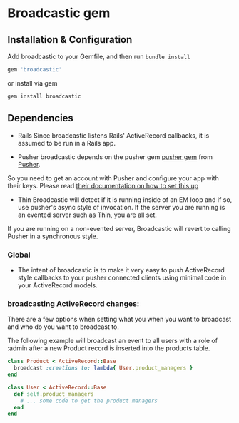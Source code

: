 Broadcastic gem
==========

## Installation & Configuration

Add broadcastic to your Gemfile, and then run `bundle install`

```ruby
gem 'broadcastic'
```

or install via gem

    gem install broadcastic

## Dependencies

- Rails
Since broadcastic listens Rails' ActiveRecord callbacks, it is assumed to be run in a Rails app.

- Pusher
broadcastic depends on the pusher gem [pusher gem](https://github.com/pusher/pusher-gem) from [Pusher](http://pusher.com).

So you need to get an account with Pusher and configure your app with their keys. Please read [their documentation on how to set this up](https://github.com/pusher/pusher-gem)

- Thin
Broadcastic will detect if it is running inside of an EM loop and if so, use pusher's async style of invocation. If the server you are running is an evented server such as Thin, you are all set.

If you are running on a non-evented server, Broadcastic will revert to calling Pusher in a synchronous style.

### Global
 - The intent of broadcastic is to make it very easy to push ActiveRecord style callbacks to
 your pusher connected clients using minimal code in your ActiveRecord models.

### broadcasting ActiveRecord changes:
There are a few options when setting what you when you want to broadcast and who do you want to broadcast to.

The following example will broadcast an event to all users with a role of :admin after a new Product record is inserted into the
products table.

```ruby
class Product < ActiveRecord::Base
  broadcast :creations to: lambda{ User.product_managers }
end

class User < ActiveRecord::Base
  def self.product_managers
    # ... some code to get the product managers
  end
end
```
